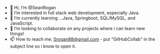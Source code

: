 - 👋 Hi, I’m @SeanRogan
- 👀 I’m interested in full stack web development, especially Java.
- 🌱 I’m currently learning ...Java, Springboot, SQL/MySQL, and JavaScript.
- 💞️ I’m looking to collaborate on any projects where i can learn new things!
- 📫 How to reach me; Srogan88@gmail.com - put "GitHubCollab" in the subject line so i know to open it.

<!---
SeanRogan/SeanRogan is a ✨ special ✨ repository because its `README.md` (this file) appears on your GitHub profile.
You can click the Preview link to take a look at your changes.
--->
